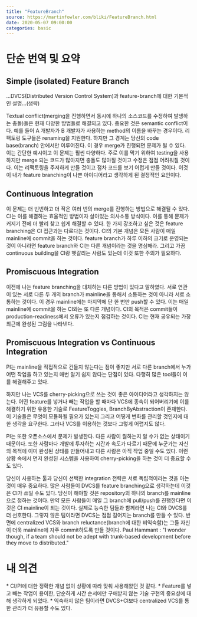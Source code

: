 ```yaml
---
title: "FeatureBranch"
source: https://martinfowler.com/bliki/FeatureBranch.html
date: 2020-05-07 09:00:00
categories: basic
---
```

<h1>단순 번역 및 요약</h1>

<h2>Simple (isolated) Feature Branch</h2>
...DVCS(Distributed Version Control System)과 feature-branch에 대한 기본적인 설명...(생략)

Textual conflict(merging을 진행하면서 동시에 하나의 소스코드를 수정하여 발생하는 충돌)들은 현재 다양한 방법들로 해결되고 있다. 중요한 것은 semantic conflict이다. 예를 들어 A 개발자가 B 개발자가 사용하는 method의 이름을 바꾸는 경우이다. 리팩토링 도구들은 renaming을 지원한다. 하지만 그 경계는 당신의 code base(branch) 안에서만 이루어진다. 이 경우 merge가 진행되면 문제가 될 수 있다. 이는 간단한 예시이고 이 문제는 훨씬 다양하다. 주로 이를 막기 위하여 testing을 사용하지만 merge 되는 코드가 많아지면 충돌도 많아질 것이고 수정은 점점 어려워질 것이다. 이는 리팩토링을 주저하게 만들 것이고 점차 코드를 보기 어렵게 만들 것이다. 이것이 내가 feature branching이 나쁜 아이디어라고 생각하게 된 결정적인 요인이다.

<h2>Continuous Integration</h2>
이 문제는 더 빈번하고 더 작은 여러 번의 merge를 진행하는 방법으로 해결될 수 있다. CI는 이를 해결하는 효율적인 방법이자 살아있는 의사소통 방식이다. 이를 통해 문제가 커지기 전에 더 빨리 찾고 쉽게 해결할 수 있다. 한 가지 강조하고 싶은 것은 feature branching은 CI 접근과는 다르다는 것이다. CI의 기본 개념은 모든 사람이 매일 mainline에 commit을 하는 것이다. feature branch가 하루 이하의 크기로 운영되는 것이 아니라면 feature branch와 CI는 다른 개념이라는 것을 명심해라. 그리고 가끔 continuous building을 CI랑 헷갈리는 사람도 있는데 이것 또한 주의가 필요하다.

<h2>Promiscuous Integration</h2>
이전에 나는 feature branching을 대체하는 다른 방법이 있다고 말하였다. 서로 연관이 있는 서로 다른 두 개의 branch가 mainline을 통해서 소통하는 것이 아니라 서로 소통하는 것이다. 이 경우 mainline에는 마지막에 단 한 번만 push할 수 있다. 이는 매일 mainline에 commit을 하는 CI와는 또 다른 개념이다. CI의 목적은 commit들이 production-readiness에서 오류가 있는지 점검하는 것이다. CI는 현재 공유되는 가장 최근에 완성된 그림을 나타낸다.

<h2>Promiscuous Integration vs Continuous Integration</h2>
PI는 mainline을 직접적으로 건들지 않는다는 점이 좋지만 서로 다른 branch에서 누가 어떤 작업을 하고 있는지 매번 알기 쉽지 않다는 단점이 있다. 다행히 많은 tool들이 이를 해결해주고 있다.

하지만 나는 VCS를 cherry-picking으로 쓰는 것이 좋은 아이디어라고 생각하지는 않는다. 어떤 feature를 넣거나 빼는 작업을 할 때마다 VCS에 종속이 되어버리기에 이를 해결하기 위한 유용한 기술로 FeatureToggles, BranchByAbstraction이 존재한다. 이 기술들은 무엇이 모듈화될 필요가 있는지 그리고 어떻게 변화를 관리할 것인지에 대한 생각을 요구한다. 그러나 VCS를 이용하는 것보다 그렇게 어렵지도 않다.

PI는 또한 오픈소스에서 문제가 발생한다. 다른 사람이 뭘하는지 알 수가 없는 상태이기 때문이다. 또한 사람마다 개발에 투자하는 시간과 속도가 다르기 때문에 누군가는 자신의 목적에 이미 완성된 상태를 만들어내고 다른 사람은 아직 작업 중일 수도 있다. 이런 상황 속에서 먼저 완성된 시스템을 사용하여 cherry-picking을 하는 것이 더 중요할 수도 있다.

당신이 사용하는 툴과 당신이 선택한 integration 전략은 서로 독립적이라는 것을 아는 것이 매우 중요하다. 많은 사람들이 DVCS를 feature branching으로 생각하는데 이것은 CI가 쓰일 수도 있다. 당신이 해야할 것은 repository의 하나의 branch를 mainline으로 정하는 것이다. 만약 모든 사람들이 매일 그 branch에 pull/push를 진행한다면 이것은 CI mainline이 되는 것이다. 실제로 능숙한 팀들과 함께라면 나는 CI와 DVCS를 더 선호한다. 그렇지 않은 팀이라면 DVCS는 점점 길어지는 branch를 만들 수 있다. 반면에 centralized VCS와 branch reluctance(branch에 대한 비익숙함)는 그들 자신이 더욱 mainline에 자주 commit하도록 만들 것이다. Paul Hammant : "I wonder though, if a team should not be adept with trunk-based development before they move to distributed."

<h1>내 의견</h1>
* CI/PI에 대한 정확한 개념 없이 상황에 따라 맞춰 사용해왔던 것 같다.
* Feature를 넣고 빼는 작업이 용이한, 단순하게 시간 순서에만 구애받지 않는 기술 구현의 중요성에 대해 생각하게 되었다.
* 익숙하지 않은 팀이라면 DVCS+CI보다 centralized VCS를 통한 관리가 더 유용할 수도 있다.